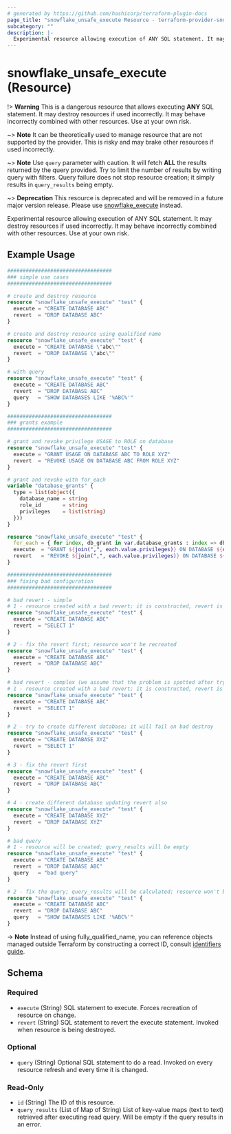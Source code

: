 ```yaml
---
# generated by https://github.com/hashicorp/terraform-plugin-docs
page_title: "snowflake_unsafe_execute Resource - terraform-provider-snowflake"
subcategory: ""
description: |-
  Experimental resource allowing execution of ANY SQL statement. It may destroy resources if used incorrectly. It may behave incorrectly combined with other resources. Use at your own risk.
---
```


# snowflake_unsafe_execute (Resource)

!> **Warning** This is a dangerous resource that allows executing **ANY** SQL statement. It may destroy resources if used incorrectly. It may behave incorrectly combined with other resources. Use at your own risk.

~> **Note** It can be theoretically used to manage resource that are not supported by the provider. This is risky and may brake other resources if used incorrectly.

~> **Note** Use `query` parameter with caution. It will fetch **ALL** the results returned by the query provided. Try to limit the number of results by writing query with filters. Query failure does not stop resource creation; it simply results in `query_results` being empty.

~> **Deprecation** This resource is deprecated and will be removed in a future major version release. Please use [snowflake_execute](./execute) instead. <deprecation>

Experimental resource allowing execution of ANY SQL statement. It may destroy resources if used incorrectly. It may behave incorrectly combined with other resources. Use at your own risk.

## Example Usage

```terraform
##################################
### simple use cases
##################################

# create and destroy resource
resource "snowflake_unsafe_execute" "test" {
  execute = "CREATE DATABASE ABC"
  revert  = "DROP DATABASE ABC"
}

# create and destroy resource using qualified name
resource "snowflake_unsafe_execute" "test" {
  execute = "CREATE DATABASE \"abc\""
  revert  = "DROP DATABASE \"abc\""
}

# with query
resource "snowflake_unsafe_execute" "test" {
  execute = "CREATE DATABASE ABC"
  revert  = "DROP DATABASE ABC"
  query   = "SHOW DATABASES LIKE '%ABC%'"
}

##################################
### grants example
##################################

# grant and revoke privilege USAGE to ROLE on database
resource "snowflake_unsafe_execute" "test" {
  execute = "GRANT USAGE ON DATABASE ABC TO ROLE XYZ"
  revert  = "REVOKE USAGE ON DATABASE ABC FROM ROLE XYZ"
}

# grant and revoke with for_each
variable "database_grants" {
  type = list(object({
    database_name = string
    role_id       = string
    privileges    = list(string)
  }))
}

resource "snowflake_unsafe_execute" "test" {
  for_each = { for index, db_grant in var.database_grants : index => db_grant }
  execute  = "GRANT ${join(",", each.value.privileges)} ON DATABASE ${each.value.database_name} TO ROLE ${each.value.role_id}"
  revert   = "REVOKE ${join(",", each.value.privileges)} ON DATABASE ${each.value.database_name} FROM ROLE ${each.value.role_id}"
}

##################################
### fixing bad configuration
##################################

# bad revert - simple
# 1 - resource created with a bad revert; it is constructed, revert is not validated before destroy happens
resource "snowflake_unsafe_execute" "test" {
  execute = "CREATE DATABASE ABC"
  revert  = "SELECT 1"
}

# 2 - fix the revert first; resource won't be recreated
resource "snowflake_unsafe_execute" "test" {
  execute = "CREATE DATABASE ABC"
  revert  = "DROP DATABASE ABC"
}

# bad revert - complex (we assume that the problem is spotted after trying to change the execute)
# 1 - resource created with a bad revert; it is constructed, revert is not validated before destroy happens
resource "snowflake_unsafe_execute" "test" {
  execute = "CREATE DATABASE ABC"
  revert  = "SELECT 1"
}

# 2 - try to create different database; it will fail on bad destroy
resource "snowflake_unsafe_execute" "test" {
  execute = "CREATE DATABASE XYZ"
  revert  = "SELECT 1"
}

# 3 - fix the revert first
resource "snowflake_unsafe_execute" "test" {
  execute = "CREATE DATABASE ABC"
  revert  = "DROP DATABASE ABC"
}

# 4 - create different database updating revert also
resource "snowflake_unsafe_execute" "test" {
  execute = "CREATE DATABASE XYZ"
  revert  = "DROP DATABASE XYZ"
}

# bad query
# 1 - resource will be created; query_results will be empty
resource "snowflake_unsafe_execute" "test" {
  execute = "CREATE DATABASE ABC"
  revert  = "DROP DATABASE ABC"
  query   = "bad query"
}

# 2 - fix the query; query_results will be calculated; resource won't be recreated
resource "snowflake_unsafe_execute" "test" {
  execute = "CREATE DATABASE ABC"
  revert  = "DROP DATABASE ABC"
  query   = "SHOW DATABASES LIKE '%ABC%'"
}
```
-> **Note** Instead of using fully_qualified_name, you can reference objects managed outside Terraform by constructing a correct ID, consult [identifiers guide](https://registry.terraform.io/providers/Snowflake-Labs/snowflake/latest/docs/guides/identifiers#new-computed-fully-qualified-name-field-in-resources).
<!-- TODO(SNOW-1634854): include an example showing both methods-->

<!-- schema generated by tfplugindocs -->
## Schema

### Required

- `execute` (String) SQL statement to execute. Forces recreation of resource on change.
- `revert` (String) SQL statement to revert the execute statement. Invoked when resource is being destroyed.

### Optional

- `query` (String) Optional SQL statement to do a read. Invoked on every resource refresh and every time it is changed.

### Read-Only

- `id` (String) The ID of this resource.
- `query_results` (List of Map of String) List of key-value maps (text to text) retrieved after executing read query. Will be empty if the query results in an error.
